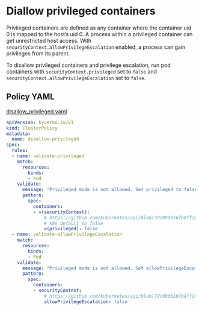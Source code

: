 # Diallow privileged containers

Privileged containers are defined as any container where the container uid 0 is mapped to the host’s uid 0. A process within a privileged container can get unrestricted host access. With `securityContext.allowPrivilegeEscalation` enabled, a process can gain privileges from its parent.

To disallow privileged containers and privilege escalation, run pod containers with `securityContext.privileged` set to `false` and `securityContext.allowPrivilegeEscalation` set to `false`.

## Policy YAML 

[disallow_privileged.yaml](best_practices/disallow_privileged.yaml)

````yaml
apiVersion: kyverno.io/v1
kind: ClusterPolicy
metadata:
  name: disallow-privileged
spec:
  rules:
  - name: validate-privileged
    match:
      resources:
        kinds:
        - Pod
    validate:
      message: "Privileged mode is not allowed. Set privileged to false"
      pattern:
        spec:
          containers:
          - =(securityContext):
              # https://github.com/kubernetes/api/blob/7dc09db16fb8ff2eee16c65dc066c85ab3abb7ce/core/v1/types.go#L5707-L5711
              # k8s default to false
              =(privileged): false
  - name: validate-allowPrivilegeEscalation
    match:
      resources:
        kinds:
        - Pod
    validate:
      message: "Privileged mode is not allowed. Set allowPrivilegeEscalation to false"
      pattern:
        spec:
          containers:
          - securityContext:
              # https://github.com/kubernetes/api/blob/7dc09db16fb8ff2eee16c65dc066c85ab3abb7ce/core/v1/types.go#L5754
              allowPrivilegeEscalation: false
````
